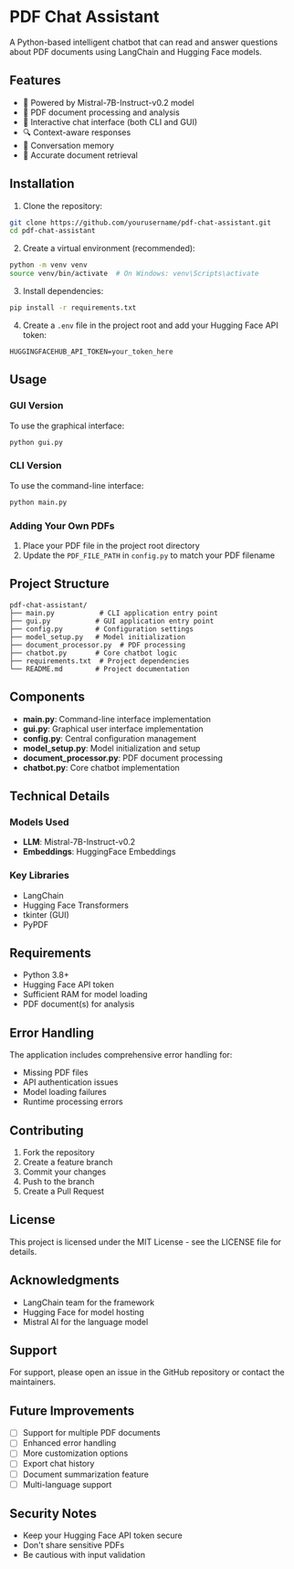 # PDF Chat Assistant

A Python-based intelligent chatbot that can read and answer questions about PDF documents using LangChain and Hugging Face models.

## Features

- 🤖 Powered by Mistral-7B-Instruct-v0.2 model
- 📄 PDF document processing and analysis
- 💬 Interactive chat interface (both CLI and GUI)
- 🔍 Context-aware responses
- 🧠 Conversation memory
- 🎯 Accurate document retrieval

## Installation

1. Clone the repository:

```bash
git clone https://github.com/yourusername/pdf-chat-assistant.git
cd pdf-chat-assistant
```

2. Create a virtual environment (recommended):

```bash
python -m venv venv
source venv/bin/activate  # On Windows: venv\Scripts\activate
```

3. Install dependencies:

```bash
pip install -r requirements.txt
```

4. Create a `.env` file in the project root and add your Hugging Face API token:

```
HUGGINGFACEHUB_API_TOKEN=your_token_here
```

## Usage

### GUI Version
To use the graphical interface:

```bash
python gui.py
```

### CLI Version
To use the command-line interface:

```bash
python main.py
```

### Adding Your Own PDFs
1. Place your PDF file in the project root directory
2. Update the `PDF_FILE_PATH` in `config.py` to match your PDF filename

## Project Structure

```
pdf-chat-assistant/
├── main.py           # CLI application entry point
├── gui.py           # GUI application entry point
├── config.py        # Configuration settings
├── model_setup.py   # Model initialization
├── document_processor.py  # PDF processing
├── chatbot.py       # Core chatbot logic
├── requirements.txt  # Project dependencies
└── README.md        # Project documentation
```

## Components

- **main.py**: Command-line interface implementation
- **gui.py**: Graphical user interface implementation
- **config.py**: Central configuration management
- **model_setup.py**: Model initialization and setup
- **document_processor.py**: PDF document processing
- **chatbot.py**: Core chatbot implementation

## Technical Details

### Models Used
- **LLM**: Mistral-7B-Instruct-v0.2
- **Embeddings**: HuggingFace Embeddings

### Key Libraries
- LangChain
- Hugging Face Transformers
- tkinter (GUI)
- PyPDF

## Requirements

- Python 3.8+
- Hugging Face API token
- Sufficient RAM for model loading
- PDF document(s) for analysis

## Error Handling

The application includes comprehensive error handling for:
- Missing PDF files
- API authentication issues
- Model loading failures
- Runtime processing errors

## Contributing

1. Fork the repository
2. Create a feature branch
3. Commit your changes
4. Push to the branch
5. Create a Pull Request

## License

This project is licensed under the MIT License - see the LICENSE file for details.

## Acknowledgments

- LangChain team for the framework
- Hugging Face for model hosting
- Mistral AI for the language model

## Support

For support, please open an issue in the GitHub repository or contact the maintainers.

## Future Improvements

- [ ] Support for multiple PDF documents
- [ ] Enhanced error handling
- [ ] More customization options
- [ ] Export chat history
- [ ] Document summarization feature
- [ ] Multi-language support

## Security Notes

- Keep your Hugging Face API token secure
- Don't share sensitive PDFs
- Be cautious with input validation
